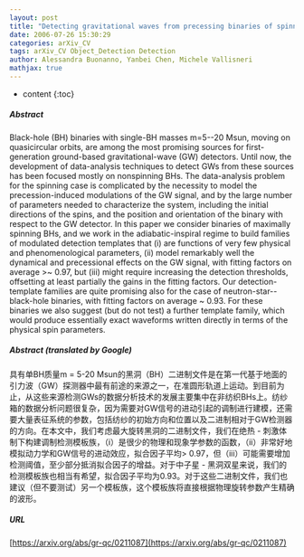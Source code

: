 ```yaml
---
layout: post
title: "Detecting gravitational waves from precessing binaries of spinning compact objects: Adiabatic limit"
date: 2006-07-26 15:30:29
categories: arXiv_CV
tags: arXiv_CV Object_Detection Detection
author: Alessandra Buonanno, Yanbei Chen, Michele Vallisneri
mathjax: true
---
```


* content
{:toc}

##### Abstract
Black-hole (BH) binaries with single-BH masses m=5--20 Msun, moving on quasicircular orbits, are among the most promising sources for first-generation ground-based gravitational-wave (GW) detectors. Until now, the development of data-analysis techniques to detect GWs from these sources has been focused mostly on nonspinning BHs. The data-analysis problem for the spinning case is complicated by the necessity to model the precession-induced modulations of the GW signal, and by the large number of parameters needed to characterize the system, including the initial directions of the spins, and the position and orientation of the binary with respect to the GW detector. In this paper we consider binaries of maximally spinning BHs, and we work in the adiabatic-inspiral regime to build families of modulated detection templates that (i) are functions of very few physical and phenomenological parameters, (ii) model remarkably well the dynamical and precessional effects on the GW signal, with fitting factors on average >~ 0.97, but (iii) might require increasing the detection thresholds, offsetting at least partially the gains in the fitting factors. Our detection-template families are quite promising also for the case of neutron-star--black-hole binaries, with fitting factors on average ~ 0.93. For these binaries we also suggest (but do not test) a further template family, which would produce essentially exact waveforms written directly in terms of the physical spin parameters.

##### Abstract (translated by Google)
具有单BH质量m = 5-20 Msun的黑洞（BH）二进制文件是在第一代基于地面的引力波（GW）探测器中最有前途的来源之一，在准圆形轨道上运动。到目前为止，从这些来源检测GWs的数据分析技术的发展主要集中在非纺织BHs上。纺纱箱的数据分析问题很复杂，因为需要对GW信号的进动引起的调制进行建模，还需要大量表征系统的参数，包括纺纱的初始方向和位置以及二进制相对于GW检测器的方向。在本文中，我们考虑最大旋转黑洞的二进制文件，我们在绝热 - 刺激体制下构建调制检测模板族，（i）是很少的物理和现象学参数的函数，（ii）非常好地模拟动力学和GW信号的进动效应，拟合因子平均> 0.97，但（iii）可能需要增加检测阈值，至少部分抵消拟合因子的增益。对于中子星 - 黑洞双星来说，我们的检测模板族也相当有希望，拟合因子平均为0.93。对于这些二进制文件，我们也建议（但不要测试）另一个模板族，这个模板族将直接根据物理旋转参数产生精确的波形。

##### URL
[https://arxiv.org/abs/gr-qc/0211087](https://arxiv.org/abs/gr-qc/0211087)


